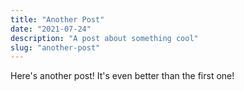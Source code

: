 ```yaml
---
title: "Another Post"
date: "2021-07-24"
description: "A post about something cool"
slug: "another-post"
---
```


Here's another post! It's even better than the first one!